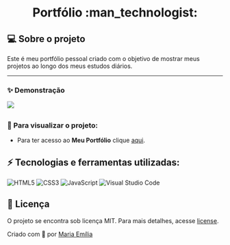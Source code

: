 <h1 align="center"> Portfólio :man_technologist:	</h1>

## 💻 Sobre o projeto

Este é meu portfólio pessoal criado com o objetivo de mostrar meus projetos ao longo dos meus estudos diários.

---

### ✨ Demonstração
<p>
  <img src="https://i.imgur.com/LL2UqLq.png">
</p>

<h2 id="technologies"></h2>

### :eyes: Para visualizar o projeto:

- Para ter acesso ao **Meu Portfólio** clique <a href="https://lellismaria.github.io/Meu-Portfolio/">aqui</a>.


## ⚡️ Tecnologias e ferramentas utilizadas:
![HTML5](https://img.shields.io/badge/html5-%23E34F26.svg?style=for-the-badge&logo=html5&logoColor=white)
![CSS3](https://img.shields.io/badge/css3-%231572B6.svg?style=for-the-badge&logo=css3&logoColor=white)
![JavaScript](https://img.shields.io/badge/javascript-%23323330.svg?style=for-the-badge&logo=javascript&logoColor=%23F7DF1E)
![Visual Studio Code](https://img.shields.io/badge/Visual%20Studio%20Code-0078d7.svg?style=for-the-badge&logo=visual-studio-code&logoColor=white)

## 📝 Licença
O projeto se encontra sob licença MIT. Para mais detalhes, acesse [license](LICENSE).

Criado com 💙 por [Maria Emília](https://github.com/lellismaria)
